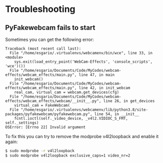 # Troubleshooting

## PyFakewebcam fails to start

Sometimes you can get the following error:

```
Traceback (most recent call last):
  File "/home/esgario/.virtualenvs/webcamenv/bin/wce", line 33, in <module>
    sys.exit(load_entry_point('WebCam-Effects', 'console_scripts', 'wce')())
  File "/home/esgario/Documents/Code/MyCodes/webcam-effects/webcam_effects/main.py", line 47, in main
    init_webcam()
  File "/home/esgario/Documents/Code/MyCodes/webcam-effects/webcam_effects/main.py", line 42, in init_webcam
    real_cam, virtual_cam = webcam.get_devices(cfg)
  File "/home/esgario/Documents/Code/MyCodes/webcam-effects/webcam_effects/webcam/__init__.py", line 26, in get_devices
    virtual_cam = FakeWebcam(
  File "/home/esgario/.virtualenvs/webcamenv/lib/python3.8/site-packages/pyfakewebcam/pyfakewebcam.py", line 54, in __init__
    fcntl.ioctl(self._video_device, _v4l2.VIDIOC_S_FMT, self._settings)
OSError: [Errno 22] Invalid argument
```

To fix this you can try to remove the modprobe v4l2loopback and enable it again:

```bash
$ sudo modprobe -r v4l2loopback
$ sudo modprobe v4l2loopback exclusive_caps=1 video_nr=2
```
